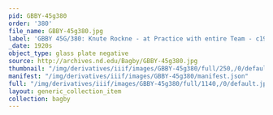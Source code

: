 ```yaml
---
pid: GBBY-45g380
order: '380'
file_name: GBBY-45g380.jpg
label: 'GBBY 45G/380: Knute Rockne - at Practice with entire Team - c1920s'
_date: 1920s
object_type: glass plate negative
source: http://archives.nd.edu/Bagby/GBBY-45g380.jpg
thumbnail: "/img/derivatives/iiif/images/GBBY-45g380/full/250,/0/default.jpg"
manifest: "/img/derivatives/iiif/images/GBBY-45g380/manifest.json"
full: "/img/derivatives/iiif/images/GBBY-45g380/full/1140,/0/default.jpg"
layout: generic_collection_item
collection: bagby
---
```

